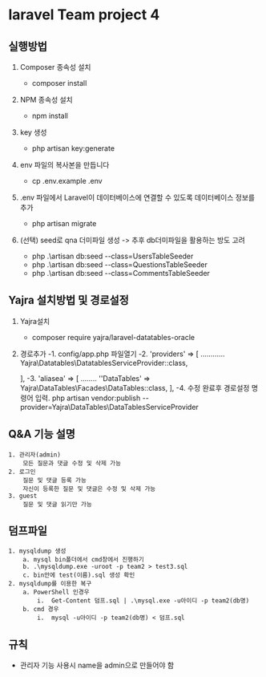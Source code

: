 laravel Team project 4
======================

## 실행방법

1. Composer 종속성 설치
    - composer install

2. NPM 종속성 설치
    - npm install
3. key 생성
    - php artisan key:generate     
4. env 파일의 복사본을 만듭니다
    - cp .env.example .env

5. .env 파일에서 Laravel이 데이터베이스에 연결할 수 있도록 데이터베이스 정보를 추가
    - php artisan migrate
6. (선택) seed로 qna 더미파일 생성 -> 추후 db더미파일을 활용하는 방도 고려
    - php .\artisan db:seed --class=UsersTableSeeder  
    - php .\artisan db:seed --class=QuestionsTableSeeder
    - php .\artisan db:seed --class=CommentsTableSeeder 


## Yajra 설치방법 및 경로설정
1. Yajra설치
    - composer require yajra/laravel-datatables-oracle

2. 경로추가
    -1. config/app.php 파일열기
    -2. 'providers' => [
        ............
        Yajra\Datatables\DatatablesServiceProvider::class,

    ],
    -3. 'aliasea' => [
        ........
        ''DataTables' => Yajra\DataTables\Facades\DataTables::class,
        ],
    -4. 수정 완료후 경로설정 명령어 입력.
    php artisan vendor:publish --provider=Yajra\DataTables\DataTablesServiceProvider
    


## Q&A 기능 설명
    1. 관리자(admin)
        모든 질문과 댓글 수정 및 삭제 가능
    2. 로그인
        질문 및 댓글 등록 가능
        자신이 등록한 질문 및 댓글은 수정 및 삭제 가능
    3. guest
        질문 및 댓글 읽기만 가능

## 덤프파일
    1. mysqldump 생성
		a. mysql bin폴더에서 cmd창에서 진행하기
		b. .\mysqldump.exe -uroot -p team2 > test3.sql
		c. bin안에 test(이름).sql 생성 확인
	2. mysqldump를 이용한 복구
		a. PowerShell 인경우
			i.  Get-Content 덤프.sql | .\mysql.exe -u아이디 -p team2(db명)
		b. cmd 경우
            i.  mysql -u아이디 -p team2(db명) < 덤프.sql

## 규칙

 - 관리자 기능 사용시 name을 admin으로 만들어야 함
